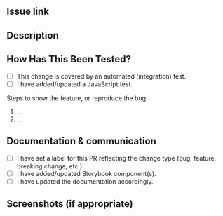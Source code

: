  <!--- Provide a general summary of your changes in the Title above -->

## Issue link
<!--- Link to the origin of the issue in Asana or HelpScout. -->
<!--- Even if you made this discovery yourself, please make a new Asana task and refer to it. -->

## Description
<!--- Describe why this change was needed, -->
<!--- what choices you had to make while implementing this feature, -->
<!--- and any difficulties you had during development. -->

## How Has This Been Tested?
<!--- Please describe in detail how you tested your changes. -->
<!--- Include details of your testing environment, tests ran to see how -->
<!--- your change affects other areas of the code, etc. -->
- [ ] This change is covered by an automated (integration) test.
- [ ] I have added/updated a JavaScript test.

Steps to show the feature, or reproduce the bug:
1. ...
2. ...

## Documentation & communication
<!--- Go over all the following points, and put an `x` in all the boxes that apply. -->
<!--- If you're unsure about any of these, don't hesitate to ask. We're here to help! -->
- [ ] I have set a label for this PR reflecting the change type (bug, feature, breaking change, etc.).
- [ ] I have added/updated Storybook component(s).
- [ ] I have updated the documentation accordingly.

## Screenshots (if appropriate)
